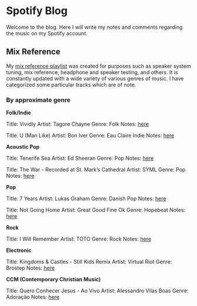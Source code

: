 # Spotify Blog

Welcome to the blog. Here I will write my notes and comments regarding the music on my Spotify account. 

## Mix Reference
My [mix reference playlist](https://open.spotify.com/playlist/4WBlc9EoxXQytBFPtBShP5?si=9b498a11573d49a7) was created for purposes such as speaker system tuning, mix reference, headphone and speaker testing, and others. It is constantly updated with a wide variety of various genres of music. I have categorized some particular tracks which are of note. 

### By approximate genre

**Folk/Indie**

Title: Vividly
Artist: Tagore Chayne
Genre: Folk
Notes: [here](link)

Title: U (Man Like)
Artist: Bon Iver
Genre: Eau Claire Indie
Notes: [here](link)

**Acoustic Pop**

Title: Tenerife Sea
Artist: Ed Sheeran
Genre: Pop
Notes: [here](link)

Title: The War - Recorded at St. Mark’s Cathedral
Artist: SYML
Genre: Pop
Notes: [here](link)

**Pop**

Title: 7 Years
Artist: Lukas Graham
Genre: Danish Pop
Notes: [here](link)

Title: Not Going Home
Artist: Great Good Fine Ok
Genre: Hopebeat
Notes: [here](link)

**Rock**

Title: I Will Remember
Artist: TOTO
Genre: Rock
Notes: [here](link)

**Electronic**

Title: Kingdoms & Castles - Still Kids Remix
Artist: Virtual Riot
Genre: Brostep
Notes: [here](link)

**CCM (Contemporary Christian Music)**

Title: Quero Conhecer Jesus - Ao Vivo
Artist: Alessandro Vilas Boas
Genre: Adoração
Notes: [here](link)
